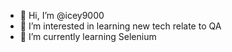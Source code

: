 - 👋 Hi, I’m @icey9000
- 👀 I’m interested in learning new tech relate to QA
- 🌱 I’m currently learning Selenium

<!---
icey9000/icey9000 is a ✨ special ✨ repository because its `README.md` (this file) appears on your GitHub profile.
You can click the Preview link to take a look at your changes.
--->
